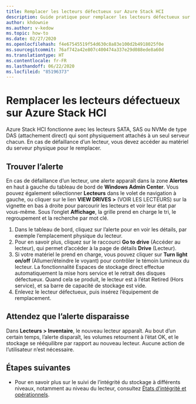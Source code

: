 ```yaml
---
title: Remplacer les lecteurs défectueux sur Azure Stack HCI
description: Guide pratique pour remplacer les lecteurs défectueux sur Azure Stack HCI.
author: khdownie
ms.author: v-kedow
ms.topic: how-to
ms.date: 02/27/2020
ms.openlocfilehash: f4e67545519f54d630c8a83e100d2b4918025f0e
ms.sourcegitcommit: 76af742a42e807c400474a337e29d088ede8a60d
ms.translationtype: HT
ms.contentlocale: fr-FR
ms.lasthandoff: 06/22/2020
ms.locfileid: "85196373"
---
```

# <a name="replace-failed-drives-on-azure-stack-hci"></a>Remplacer les lecteurs défectueux sur Azure Stack HCI

Azure Stack HCI fonctionne avec les lecteurs SATA, SAS ou NVMe de type DAS (attachement direct) qui sont physiquement attachés à un seul serveur chacun. En cas de défaillance d’un lecteur, vous devez accéder au matériel du serveur physique pour le remplacer.

## <a name="find-the-alert"></a>Trouver l’alerte
En cas de défaillance d’un lecteur, une alerte apparaît dans la zone **Alertes** en haut à gauche du tableau de bord de **Windows Admin Center**. Vous pouvez également sélectionner **Lecteurs** dans le volet de navigation à gauche, ou cliquer sur le lien **VIEW DRIVES >** (VOIR LES LECTEURS) sur la vignette en bas à droite pour parcourir les lecteurs et voir leur état par vous-même. Sous l’onglet **Affichage**, la grille prend en charge le tri, le regroupement et la recherche par mot clé.

1. Dans le tableau de bord, cliquez sur l’alerte pour en voir les détails, par exemple l’emplacement physique du lecteur.
1. Pour en savoir plus, cliquez sur le raccourci **Go to drive** (Accéder au lecteur), qui permet d’accéder à la page de détails **Drive** (Lecteur).
1. Si votre matériel le prend en charge, vous pouvez cliquer sur **Turn light on/off** (Allumer/éteindre le voyant) pour contrôler le témoin lumineux du lecteur.
   La fonctionnalité Espaces de stockage direct effectue automatiquement la mise hors service et le retrait des disques défectueux. Quand cela se produit, le lecteur est à l’état Retired (Hors service), et sa barre de capacité de stockage est vide.
1. Enlevez le lecteur défectueux, puis insérez l’équipement de remplacement.

## <a name="wait-for-the-alert-to-clear"></a>Attendez que l’alerte disparaisse
Dans **Lecteurs > Inventaire**, le nouveau lecteur apparaît. Au bout d’un certain temps, l’alerte disparaît, les volumes retournent à l’état OK, et le stockage se rééquilibre par rapport au nouveau lecteur. Aucune action de l’utilisateur n’est nécessaire.

## <a name="next-steps"></a>Étapes suivantes
-  Pour en savoir plus sur le suivi de l’intégrité du stockage à différents niveaux, notamment au niveau du lecteur, consultez [États d’intégrité et opérationnels](/windows-server/storage/storage-spaces/storage-spaces-states).
